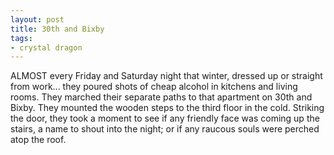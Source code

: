 ```yaml
---
layout: post
title: 30th and Bixby
tags:
- crystal dragon
---
```

ALMOST every Friday and Saturday night that winter, dressed up or straight from work... they poured shots of cheap alcohol in kitchens and living rooms. They marched their separate paths to that apartment on 30th and Bixby. They mounted the wooden steps to the third floor in the cold. Striking the door, they took a moment to see if any friendly face was coming up the stairs, a name to shout into the night; or if any raucous souls were perched atop the roof.

